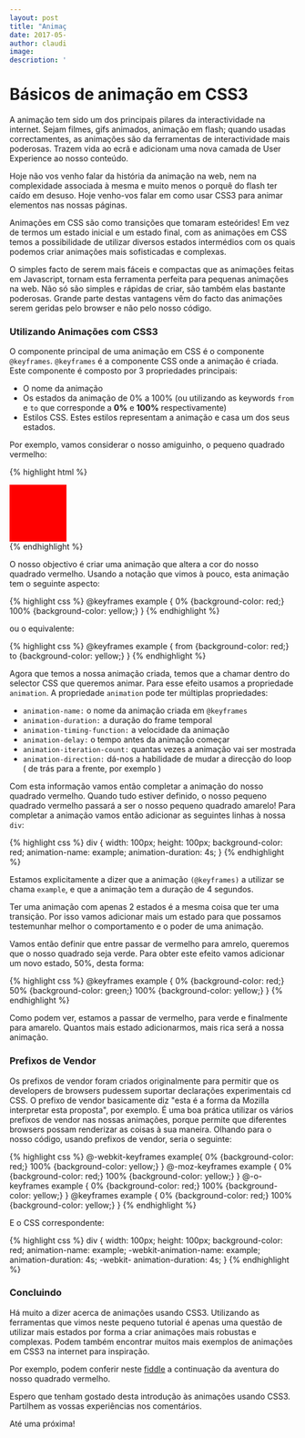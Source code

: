 ```yaml
---
layout: post
title: "Animações com CSS3: Primeiros Passos"
date: 2017-05-10 17:16:12 +0300
author: claudio
image:
description: 'Aprenda como começar a criar animações utilizando CSS3'
tags:
- css
- animações
- front-end
categories:
- Animações com CSS
twitter_text: 'Aprenda como começar a criar animações utilizando CSS3'
---
```


# Básicos de animação em CSS3

A animação tem sido um dos principais pilares da interactividade na internet. Sejam filmes, gifs animados, animação em flash; quando usadas correctamentes, as animações são da ferramentas de interactividade mais poderosas. Trazem vida ao ecrã e adicionam uma nova camada de User Experience ao nosso conteúdo.

Hoje não vos venho falar da história da animação na web, nem na complexidade associada à mesma e muito menos o porquê do flash ter caído em desuso. Hoje venho-vos falar em como usar CSS3 para animar elementos nas nossas páginas.

Animações em CSS são como transições que tomaram esteórides! Em vez de termos um estado inicial e um estado final, com as animações em CSS temos a possibilidade de utilizar diversos estados intermédios com os quais podemos criar animações mais sofisticadas e complexas.

O simples facto de serem mais fáceis e compactas que as animações feitas em Javascript, tornam esta ferramenta perfeita para pequenas animações na web. Não só são simples e rápidas de criar, são também elas bastante poderosas. Grande parte destas vantagens vêm do facto das animações serem geridas pelo browser e não pelo nosso código.

### Utilizando Animações com CSS3

O componente principal de uma animação em CSS é o componente `@keyframes`. `@keyframes` é a componente CSS onde a animação é criada. Este componente é composto por 3 propriedades principais:

- O nome da animação
- Os estados da animação de 0% a 100% (ou utilizando as keywords `from` e `to` que corresponde a **0%** e **100%** respectivamente)
- Estilos CSS. Estes estilos representam a animação e casa um dos seus estados.

Por exemplo, vamos considerar o nosso amiguinho, o pequeno quadrado vermelho:

{% highlight html %}
<html>
    <head>
        <style>
        div {
            width: 100px;
            height: 100px;
            background-color: red;
        }
        </style>
    </head>
    <body>
        <div></div>
    </body>
</html>
{% endhighlight %}

O nosso objectivo é criar uma animação que altera a cor do nosso quadrado vermelho. Usando a notação que vimos à pouco, esta animação tem o seguinte aspecto:

{% highlight css %}
@keyframes example {
    0% {background-color: red;}
    100% {background-color: yellow;}
}
{% endhighlight %}

ou o equivalente:

{% highlight css %}
@keyframes example {
    from {background-color: red;}
    to {background-color: yellow;}
}
{% endhighlight %}

Agora que temos a nossa animação criada, temos que a chamar dentro do selector CSS que queremos animar. Para esse efeito usamos a propriedade `animation`. A propriedade `animation` pode ter múltiplas propriedades:

- `animation-name:` o nome da animação criada em `@keyframes`
- `animation-duration:` a duração do frame temporal
- `animation-timing-function:` a velocidade da animação
- `animation-delay:` o tempo antes da animação começar
- `animation-iteration-count:` quantas vezes a animação vai ser mostrada
- `animation-direction:` dá-nos a habilidade de mudar a direcção do loop ( de trás para a frente, por exemplo )

Com esta informação vamos então completar a animação do nosso quadrado vermelho. Quando tudo estiver definido, o nosso pequeno quadrado vermelho passará a ser o nosso pequeno quadrado amarelo! Para completar a animação vamos então adicionar as seguintes linhas à nossa `div`:

{% highlight css %}
div {
    width: 100px;
    height: 100px;
    background-color: red;
    animation-name: example;
    animation-duration: 4s;
    }
{% endhighlight %}

Estamos explicitamente a dizer que a animação `(@keyframes)` a utilizar se chama `example`, e que a animação tem a duração de 4 segundos.

Ter uma animação com apenas 2 estados é a mesma coisa que ter uma transição. Por isso vamos adicionar mais um estado para que possamos testemunhar melhor o comportamento e o poder de uma animação.

Vamos então definir que entre passar de vermelho para amrelo, queremos que o nosso quadrado seja verde. Para obter este efeito vamos adicionar um novo estado, 50%, desta forma:

{% highlight css %}
@keyframes example {
    0% {background-color: red;}
    50% {background-color: green;}
    100% {background-color: yellow;}
}
{% endhighlight %}

Como podem ver, estamos a passar de vermelho, para verde e finalmente para amarelo. Quantos mais estado adicionarmos, mais rica será a nossa animação.

### Prefixos de Vendor

Os prefixos de vendor foram criados originalmente para permitir que os developers de browsers pudessem suportar declarações experimentais cd CSS. O prefixo de vendor basicamente diz "esta é a forma da Mozilla interpretar esta proposta", por exemplo.
É uma boa prática utilizar os vários prefixos de vendor nas nossas animações, porque permite que diferentes browsers possam renderizar as coisas à sua maneira. Olhando para o nosso código, usando prefixos de vendor, seria o seguinte:

{% highlight css %}
@-webkit-keyframes example{
    0% {background-color: red;}
    100% {background-color: yellow;}
}
@-moz-keyframes example {
    0% {background-color: red;}
    100% {background-color: yellow;}
}
@-o-keyframes example {
    0% {background-color: red;}
    100% {background-color: yellow;}
}
@keyframes example {
    0% {background-color: red;}
    100% {background-color: yellow;}
}
{% endhighlight %}

E o CSS correspondente:

{% highlight css %}
div {
    width: 100px;
    height: 100px;
    background-color: red;
    animation-name: example;
    -webkit-animation-name: example;
    animation-duration: 4s;
    -webkit- animation-duration: 4s;
    }
{% endhighlight %}

### Concluindo

Há muito a dizer acerca de animações usando CSS3. Utilizando as ferramentas que vimos neste pequeno tutorial é apenas uma questão de utilizar mais estados por forma a criar animações mais robustas e complexas. Podem também encontrar muitos mais exemplos de animações em CSS3 na internet para inspiração.

Por exemplo, podem conferir neste [fiddle](https://jsfiddle.net/DailyMatters/vpet4v1e/) a continuação da aventura do nosso quadrado vermelho.

Espero que tenham gostado desta introdução às animações usando CSS3. Partilhem as vossas experiências nos comentários.

Até uma próxima!
